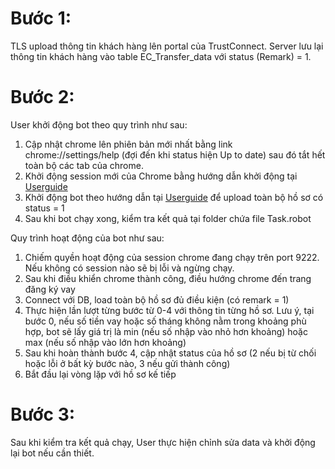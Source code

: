 # Bước 1:

TLS upload thông tin khách hàng lên portal của TrustConnect. Server lưu lại thông tin khách hàng vào table EC_Transfer_data với status (Remark) = 1.

# Bước 2:

User khởi động bot theo quy trình như sau:

1. Cập nhật chrome lên phiên bản mới nhất bằng link chrome://settings/help (đợi đến khi status hiện Up to date) sau đó tắt hết toàn bộ các tab của chrome.
2. Khởi động session mới của Chrome bằng hướng dẫn khởi động tại [Userguide](UserGuide.md)
3. Khởi động bot theo hướng dẫn tại [Userguide](UserGuide.md) để upload toàn bộ hồ sơ có status = 1
4. Sau khi bot chạy xong, kiểm tra kết quả tại folder chứa file Task.robot

Quy trình hoạt động của bot như sau:

1. Chiếm quyền hoạt động của session chrome đang chạy trên port 9222. Nếu không có session nào sẽ bị lỗi và ngừng chạy.
2. Sau khi điều khiển chrome thành công, điều hướng chrome đến trang đăng ký vay
3. Connect với DB, load toàn bộ hồ sơ đủ điều kiện (có remark = 1)
4. Thực hiện lần lượt từng bước từ 0-4 với thông tin từng hồ sơ. Lưu ý, tại bước 0, nếu số tiền vay hoặc số tháng không nằm trong khoảng phù hợp, bot sẽ lấy giá trị là min (nếu số nhập vào nhỏ hơn khoảng) hoặc max (nếu số nhập vào lớn hơn khoảng)
5. Sau khi hoàn thành bước 4, cập nhật status của hồ sơ (2 nếu bị từ chối hoặc lỗi ở bất kỳ bước nào, 3 nếu gửi thành công)
6. Bắt đầu lại vòng lặp với hồ sơ kế tiếp

# Bước 3:

Sau khi kiểm tra kết quả chạy, User thực hiện chỉnh sửa data và khởi động lại bot nếu cần thiết.
